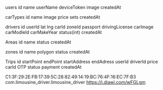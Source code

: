 users
id name userName deviceToken image createdAt 

carTypes
id name image price sets createdAt 

drivers
id userId lat lng  carId zoneId passport drivingLicense carImage carModleId carMakeYear status(int) createdAt

Areas 
id name status createdAt

zones
id name polygon status createdAt

Trips
id startPoint endPoint startAddress endAdress userId driverId price carId OTP status payment createdAt

C1:3F:29:2E:FB:17:39:5C:28:82:49:14:19:BC:76:4F:16:EC:7F:B3
com.limousine_driver.limousine_driver
https://i.diawi.com/wFGLgm
